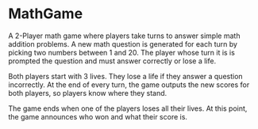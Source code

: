 # MathGame

A 2-Player math game where players take turns to answer simple math addition problems. A new math question is generated for each turn by picking two numbers between 1 and 20. The player whose turn it is is prompted the question and must answer correctly or lose a life.

Both players start with 3 lives. They lose a life if they answer a question incorrectly. At the end of every turn, the game outputs the new scores for both players, so players know where they stand.

The game ends when one of the players loses all their lives. At this point, the game announces who won and what their score is.